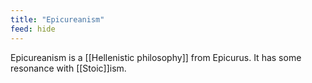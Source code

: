 ```yaml
---
title: "Epicureanism"
feed: hide
---
```


Epicureanism is a [[Hellenistic philosophy]] from Epicurus. It has some resonance with [[Stoic]]ism.